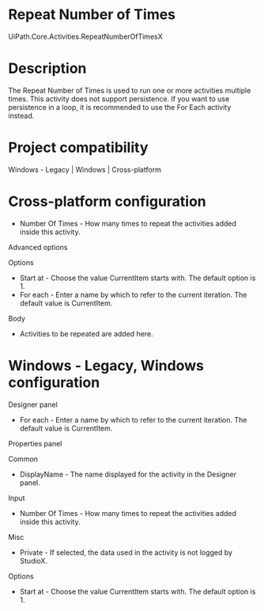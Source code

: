 ﻿# Repeat Number of Times

UiPath.Core.Activities.RepeatNumberOfTimesX

# Description

The Repeat Number of Times is used to run one or more activities multiple times. This activity does not support persistence. If you want to use persistence in a loop, it is recommended to use the For Each activity instead.

# Project compatibility

Windows - Legacy | Windows | Cross-platform

# Cross-platform configuration

* Number Of Times - How many times to repeat the activities added inside this activity.

Advanced options

Options

* Start at - Choose the value CurrentItem starts with. The default option is 1.
* For each - Enter a name by which to refer to the current iteration. The default value is CurrentItem.

Body

* Activities to be repeated are added here.

# Windows - Legacy, Windows configuration

Designer panel

* For each - Enter a name by which to refer to the current iteration. The default value is CurrentItem.

Properties panel

Common

* DisplayName - The name displayed for the activity in the Designer panel.

Input

* Number Of Times - How many times to repeat the activities added inside this activity.

Misc

* Private - If selected, the data used in the activity is not logged by StudioX.

Options

* Start at - Choose the value CurrentItem starts with. The default option is 1.
